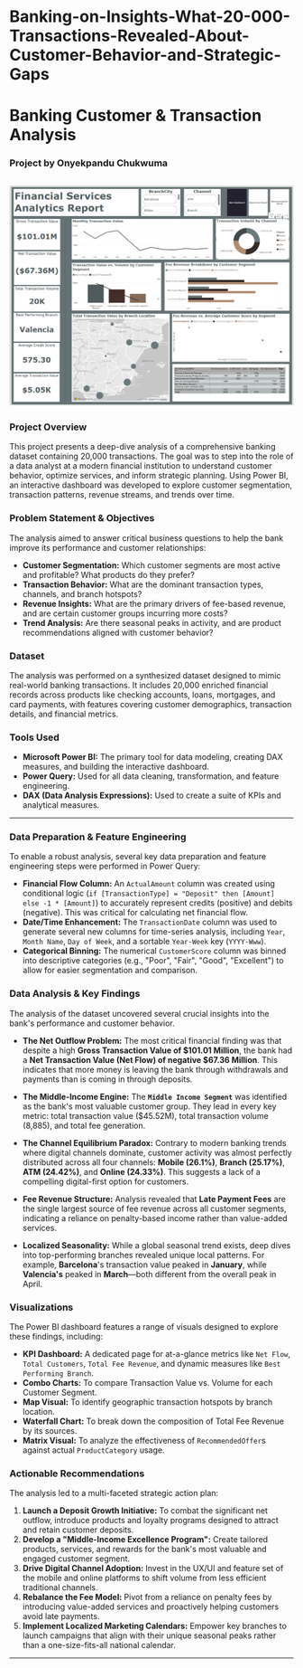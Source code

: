 # Banking-on-Insights-What-20-000-Transactions-Revealed-About-Customer-Behavior-and-Strategic-Gaps
# Banking Customer & Transaction Analysis

### Project by Onyekpandu Chukwuma
![Dashboard](https://github.com/Chukwuma-Onyekpandu/Banking-on-Insights-What-20-000-Transactions-Revealed-About-Customer-Behavior-and-Strategic-Gaps/blob/main/Screenshot%202025-06-25%20081721.png)
---

### Project Overview

This project presents a deep-dive analysis of a comprehensive banking dataset containing 20,000 transactions. The goal was to step into the role of a data analyst at a modern financial institution to understand customer behavior, optimize services, and inform strategic planning. Using Power BI, an interactive dashboard was developed to explore customer segmentation, transaction patterns, revenue streams, and trends over time.

### Problem Statement & Objectives

The analysis aimed to answer critical business questions to help the bank improve its performance and customer relationships:
- **Customer Segmentation:** Which customer segments are most active and profitable? What products do they prefer?
- **Transaction Behavior:** What are the dominant transaction types, channels, and branch hotspots?
- **Revenue Insights:** What are the primary drivers of fee-based revenue, and are certain customer groups incurring more costs?
- **Trend Analysis:** Are there seasonal peaks in activity, and are product recommendations aligned with customer behavior?

### Dataset

The analysis was performed on a synthesized dataset designed to mimic real-world banking transactions. It includes 20,000 enriched financial records across products like checking accounts, loans, mortgages, and card payments, with features covering customer demographics, transaction details, and financial metrics.

### Tools Used

- **Microsoft Power BI:** The primary tool for data modeling, creating DAX measures, and building the interactive dashboard.
- **Power Query:** Used for all data cleaning, transformation, and feature engineering.
- **DAX (Data Analysis Expressions):** Used to create a suite of KPIs and analytical measures.

---

### Data Preparation & Feature Engineering

To enable a robust analysis, several key data preparation and feature engineering steps were performed in Power Query:
- **Financial Flow Column:** An `ActualAmount` column was created using conditional logic (`if [TransactionType] = "Deposit" then [Amount] else -1 * [Amount]`) to accurately represent credits (positive) and debits (negative). This was critical for calculating net financial flow.
- **Date/Time Enhancement:** The `TransactionDate` column was used to generate several new columns for time-series analysis, including `Year`, `Month Name`, `Day of Week`, and a sortable `Year-Week` key (`YYYY-Www`).
- **Categorical Binning:** The numerical `CustomerScore` column was binned into descriptive categories (e.g., "Poor", "Fair", "Good", "Excellent") to allow for easier segmentation and comparison.

### Data Analysis & Key Findings

The analysis of the dataset uncovered several crucial insights into the bank's performance and customer behavior.

- **The Net Outflow Problem:** The most critical financial finding was that despite a high **Gross Transaction Value of $101.01 Million**, the bank had a **Net Transaction Value (Net Flow) of negative $67.36 Million**. This indicates that more money is leaving the bank through withdrawals and payments than is coming in through deposits.

- **The Middle-Income Engine:** The **`Middle Income Segment`** was identified as the bank's most valuable customer group. They lead in every key metric: total transaction value ($45.52M), total transaction volume (8,885), and total fee generation.

- **The Channel Equilibrium Paradox:** Contrary to modern banking trends where digital channels dominate, customer activity was almost perfectly distributed across all four channels: **Mobile (26.1%)**, **Branch (25.17%)**, **ATM (24.42%)**, and **Online (24.33%)**. This suggests a lack of a compelling digital-first option for customers.

- **Fee Revenue Structure:** Analysis revealed that **Late Payment Fees** are the single largest source of fee revenue across all customer segments, indicating a reliance on penalty-based income rather than value-added services.

- **Localized Seasonality:** While a global seasonal trend exists, deep dives into top-performing branches revealed unique local patterns. For example, **Barcelona**'s transaction value peaked in **January**, while **Valencia's** peaked in **March**—both different from the overall peak in April.

### Visualizations

The Power BI dashboard features a range of visuals designed to explore these findings, including:
- **KPI Dashboard:** A dedicated page for at-a-glance metrics like `Net Flow`, `Total Customers`, `Total Fee Revenue`, and dynamic measures like `Best Performing Branch`.
- **Combo Charts:** To compare Transaction Value vs. Volume for each Customer Segment.
- **Map Visual:** To identify geographic transaction hotspots by branch location.
- **Waterfall Chart:** To break down the composition of Total Fee Revenue by its sources.
- **Matrix Visual:** To analyze the effectiveness of `RecommendedOffer`s against actual `ProductCategory` usage.

### Actionable Recommendations

The analysis led to a multi-faceted strategic action plan:
1.  **Launch a Deposit Growth Initiative:** To combat the significant net outflow, introduce products and loyalty programs designed to attract and retain customer deposits.
2.  **Develop a "Middle-Income Excellence Program":** Create tailored products, services, and rewards for the bank's most valuable and engaged customer segment.
3.  **Drive Digital Channel Adoption:** Invest in the UX/UI and feature set of the mobile and online platforms to shift volume from less efficient traditional channels.
4.  **Rebalance the Fee Model:** Pivot from a reliance on penalty fees by introducing value-added services and proactively helping customers avoid late payments.
5.  **Implement Localized Marketing Calendars:** Empower key branches to launch campaigns that align with their unique seasonal peaks rather than a one-size-fits-all national calendar.

---
